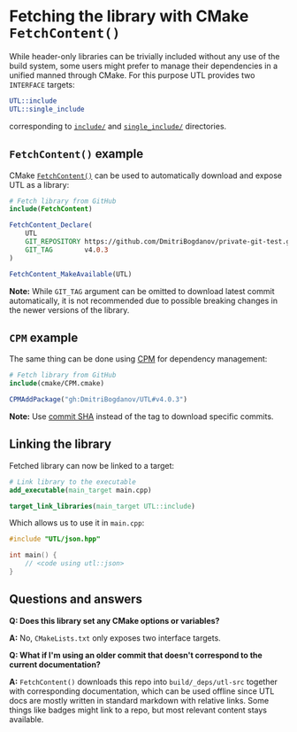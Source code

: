 # Fetching the library with CMake `FetchContent()`

While header-only libraries can be trivially included without any use of the build system, some users might prefer to manage their dependencies in a unified manned through CMake. For this purpose UTL provides two `INTERFACE` targets:

```cmake
UTL::include
UTL::single_include
```

corresponding to [`include/`](https://github.com/DmitriBogdanov/UTL/tree/master/include) and [`single_include/`](https://github.com/DmitriBogdanov/UTL/tree/master/single_include) directories.

## `FetchContent()` example

CMake [`FetchContent()`](https://cmake.org/cmake/help/latest/module/FetchContent.html) can be used to automatically download and expose UTL as a library:

```cmake
# Fetch library from GitHub
include(FetchContent)

FetchContent_Declare(
    UTL
    GIT_REPOSITORY https://github.com/DmitriBogdanov/private-git-test.git
    GIT_TAG        v4.0.3
)

FetchContent_MakeAvailable(UTL)
```

**Note:** While `GIT_TAG` argument can be omitted to download latest commit automatically, it is not recommended due to possible breaking changes in the newer versions of the library.

## `CPM` example

The same thing can be done using [CPM](https://github.com/cpm-cmake/CPM.cmake) for dependency management:

```cmake
# Fetch library from GitHub
include(cmake/CPM.cmake)

CPMAddPackage("gh:DmitriBogdanov/UTL#v4.0.3")
```

**Note:** Use [commit SHA](https://github.com/DmitriBogdanov/UTL/commits/master/) instead of the tag to download specific commits.

## Linking the library

Fetched library can now be linked to a target:

```cmake
# Link library to the executable
add_executable(main_target main.cpp)

target_link_libraries(main_target UTL::include)
```

Which allows us to use it in `main.cpp`:

```cpp
#include "UTL/json.hpp"

int main() {
    // <code using utl::json>
}
```

## Questions and answers

**Q: Does this library set any CMake options or variables?**

**A:** No, `CMakeLists.txt` only exposes two interface targets.

**Q: What if I'm using an older commit that doesn't correspond to the current documentation?**

**A:** `FetchContent()` downloads this repo into `build/_deps/utl-src` together with corresponding documentation, which can be used offline since UTL docs are mostly written in standard markdown with relative links. Some things like badges might link to a repo, but most relevant content stays available.
